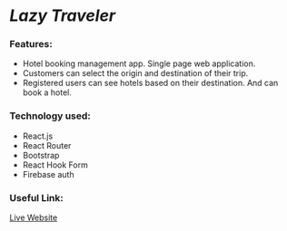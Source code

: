 # **_Lazy Traveler_**

### **Features:**

- Hotel booking management app. Single page web application.
- Customers can select the origin and destination of their trip.
- Registered users can see hotels based on their destination. And can book a hotel.

### **Technology used:**

- React.js
- React Router
- Bootstrap
- React Hook Form
- Firebase auth

### **Useful Link:**

[Live Website](https://lazy-traveler.web.app/)

